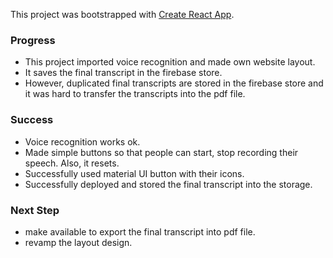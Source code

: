 This project was bootstrapped with [Create React App](https://github.com/facebook/create-react-app).

### Progress
- This project imported voice recognition and made own website layout.
- It saves the final transcript in the firebase store.
- However, duplicated final transcripts are stored in the firebase store and it was hard to transfer the transcripts into the pdf file.

### Success
- Voice recognition works ok.
- Made simple buttons so that people can start, stop recording their speech. Also, it resets.
- Successfully used material UI button with their icons.
- Successfully deployed and stored the final transcript into the storage.

### Next Step
- make available to export the final transcript into pdf file.
- revamp the layout design.